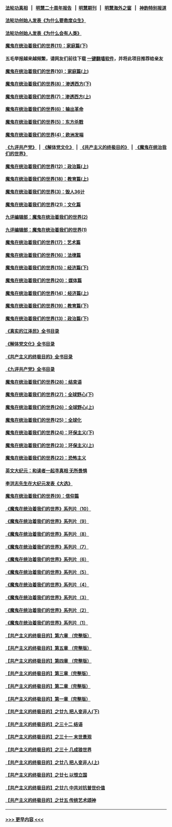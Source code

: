#### [法轮功真相](https://github.com/gfw-breaker/truth/blob/master/README.md?t=0) &nbsp;&nbsp;|&nbsp;&nbsp; [明慧二十周年报告](https://github.com/gfw-breaker/mh-reports/blob/master/README.md?t=0) &nbsp;&nbsp;|&nbsp;&nbsp;[明慧期刊](https://github.com/gfw-breaker/mh-qikan) &nbsp;&nbsp;|&nbsp;&nbsp; [明慧海外之窗](https://github.com/gfw-breaker/mh-news/blob/master/README.md?t=0) &nbsp;&nbsp;|&nbsp;&nbsp; [神韵特别报道](https://github.com/gfw-breaker/mh-news/blob/master/shenyun.md?t=0)
#### [法轮功创始人发表《为什么要救度众生》](../pages/nsc422/n13975246.md?t=05260343) 
#### [法轮功创始人发表《为什么会有人类》](../pages/nsc422/n13912117.md?t=05260343) 
#### [魔鬼在统治着我们的世界(11)：家庭篇(下)](../pages/nsc422/n10440961.md?t=05260343) 
#### 五毛举报越来越频繁，请网友们前往下载 [一键翻墙软件](https://github.com/gfw-breaker/ssr-accounts)，并将此项目推荐给亲友
#### [魔鬼在统治着我们的世界(10)：家庭篇(上)](../pages/nsc422/n10435448.md?t=05260343) 
#### [魔鬼在统治着我们的世界(8)：渗透西方(下)](../pages/nsc422/n10429603.md?t=05260343) 
#### [魔鬼在统治着我们的世界(7)：渗透西方(上)](../pages/nsc422/n10426013.md?t=05260343) 
#### [魔鬼在统治着我们的世界(6)：输出革命](../pages/nsc422/n10421536.md?t=05260343) 
#### [魔鬼在统治着我们的世界(5)：东方杀戮](../pages/nsc422/n10417707.md?t=05260343) 
#### [魔鬼在统治着我们的世界(4)：欧洲发端](../pages/nsc422/n10414890.md?t=05260343) 
#### [《九评共产党》](https://github.com/begood0513/9ping.md/blob/master/README.md) &nbsp;|&nbsp; [《解体党文化》](../../../../jtdwh.md/blob/master/README.md)  &nbsp;|&nbsp; [《共产主义的终极目的》](../../../../gczydzjmd.md/blob/master/README.md) &nbsp;|&nbsp; [《魔鬼在统治我们的世界》](../../../../mgztzwmdsj.md/blob/master/README.md) 
#### [魔鬼在统治着我们的世界(12)：政治篇(上)](../pages/nsc422/n10444576.md?t=05260343) 
#### [魔鬼在统治着我们的世界(18)：教育篇(上)](../pages/nsc422/n10526970.md?t=05260343) 
#### [魔鬼在统治着我们的世界(3)：毁人36计](../pages/nsc422/n10411583.md?t=05260343) 
#### [魔鬼在统治着我们的世界(21)：文化篇](../pages/nsc422/n10597706.md?t=05260343) 
#### [九评编辑部：魔鬼在统治着我们的世界(2)](../pages/nsc422/n10410036.md?t=05260343) 
#### [九评编辑部：魔鬼在统治着我们的世界(1)](../pages/nsc422/n10406825.md?t=05260343) 
#### [魔鬼在统治着我们的世界(17)：艺术篇](../pages/nsc422/n10499093.md?t=05260343) 
#### [魔鬼在统治着我们的世界(16)：法律篇](../pages/nsc422/n10485969.md?t=05260343) 
#### [魔鬼在统治着我们的世界(15)：经济篇(下)](../pages/nsc422/n10469975.md?t=05260343) 
#### [魔鬼在统治着我们的世界(20)：媒体篇](../pages/nsc422/n10586579.md?t=05260343) 
#### [魔鬼在统治着我们的世界(14)：经济篇(上)](../pages/nsc422/n10457370.md?t=05260343) 
#### [魔鬼在统治着我们的世界(19)：教育篇(下)](../pages/nsc422/n10564808.md?t=05260343) 
#### [魔鬼在统治着我们的世界(13)：政治篇(下)](../pages/nsc422/n10448270.md?t=05260343) 
#### [《真实的江泽民》全书目录](../pages/nsc422/n13721399.md?t=05260343) 
#### [《解体党文化》全书目录](../pages/nsc422/n13721157.md?t=05260343) 
#### [《共产主义的终极目的》全书目录](../pages/nsc422/n13721048.md?t=05260343) 
#### [《九评共产党》全书目录](../pages/nsc422/n13708085.md?t=05260343) 
#### [魔鬼在统治着我们的世界(28)：结束语](../pages/nsc422/n10936246.md?t=05260343) 
#### [魔鬼在统治着我们的世界(27)：全球野心(下)](../pages/nsc422/n10928319.md?t=05260343) 
#### [魔鬼在统治着我们的世界(26)：全球野心(上)](../pages/nsc422/n10900318.md?t=05260343) 
#### [魔鬼在统治着我们的世界(25)：全球化](../pages/nsc422/n10788205.md?t=05260343) 
#### [魔鬼在统治着我们的世界(24)：环保主义(下)](../pages/nsc422/n10695307.md?t=05260343) 
#### [魔鬼在统治着我们的世界(23)：环保主义(上)](../pages/nsc422/n10688613.md?t=05260343) 
#### [魔鬼在统治着我们的世界(22)：恐怖主义](../pages/nsc422/n10614727.md?t=05260343) 
#### [英文大纪元：和读者一起寻真相 无所畏惧](../pages/nsc422/n12542027.md?t=05260343) 
#### [李洪志先生在大纪元发表《大选》](../pages/nsc422/n12534746.md?t=05260343) 
#### [魔鬼在统治着我们的世界(9)：信仰篇](../pages/nsc422/n10432159.md?t=05260343) 
#### [《魔鬼在统治着我们的世界》系列片（10）](../pages/nsc422/n12292670.md?t=05260343) 
#### [《魔鬼在统治着我们的世界》系列片（9）](../pages/nsc422/n12290859.md?t=05260343) 
#### [《魔鬼在统治着我们的世界》系列片（8）](../pages/nsc422/n12287445.md?t=05260343) 
#### [《魔鬼在统治着我们的世界》系列片（7）](../pages/nsc422/n12283425.md?t=05260343) 
#### [《魔鬼在统治着我们的世界》系列片（6）](../pages/nsc422/n12282314.md?t=05260343) 
#### [《魔鬼在统治着我们的世界》系列片（5）](../pages/nsc422/n12281419.md?t=05260343) 
#### [《魔鬼在统治着我们的世界》系列片（4）](../pages/nsc422/n12274024.md?t=05260343) 
#### [《魔鬼在统治着我们的世界》系列片（3）](../pages/nsc422/n12271322.md?t=05260343) 
#### [《魔鬼在统治着我们的世界》系列片（2）](../pages/nsc422/n12269049.md?t=05260343) 
#### [《魔鬼在统治着我们的世界》系列片（1）](../pages/nsc422/n12267575.md?t=05260343) 
#### [【共产主义的终极目的】第六章 （完整版）](../pages/nsc422/n11428913.md?t=05260343) 
#### [【共产主义的终极目的】第五章 （完整版）](../pages/nsc422/n11428912.md?t=05260343) 
#### [【共产主义的终极目的】第四章 （完整版）](../pages/nsc422/n11428907.md?t=05260343) 
#### [【共产主义的终极目的】第三章（完整版）](../pages/nsc422/n11428848.md?t=05260343) 
#### [【共产主义的终极目的】第二章（完整版）](../pages/nsc422/n11428831.md?t=05260343) 
#### [【共产主义的终极目的】第一章（完整版）](../pages/nsc422/n11417651.md?t=05260343) 
#### [【共产主义的终极目的】之廿九 把人变非人(下)](../pages/nsc422/n11344140.md?t=05260343) 
#### [【共产主义的终极目的】之三十二 结语](../pages/nsc422/n11360535.md?t=05260343) 
#### [【共产主义的终极目的】之三十一 末世景观](../pages/nsc422/n11351129.md?t=05260343) 
#### [【共产主义的终极目的】之三十 几成狼世界](../pages/nsc422/n11348280.md?t=05260343) 
#### [【共产主义的终极目的】之廿八 把人变非人(上)](../pages/nsc422/n11340492.md?t=05260343) 
#### [【共产主义的终极目的】之廿七 以恨立国](../pages/nsc422/n11336944.md?t=05260343) 
#### [【共产主义的终极目的】之廿六 中共对抗普世价值](../pages/nsc422/n11324785.md?t=05260343) 
#### [【共产主义的终极目的】之廿五 传统艺术颂神](../pages/nsc422/n11296396.md?t=05260343) 

----
#### [ >>> 更早内容 <<< ](../indexes/nsc422-earlier.md)
